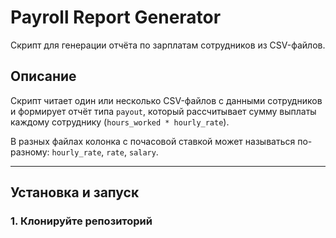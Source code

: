# Payroll Report Generator

Скрипт для генерации отчёта по зарплатам сотрудников из CSV-файлов.

## Описание

Скрипт читает один или несколько CSV-файлов с данными сотрудников и формирует отчёт типа `payout`, который рассчитывает сумму выплаты каждому сотруднику (`hours_worked * hourly_rate`).

В разных файлах колонка с почасовой ставкой может называться по-разному: `hourly_rate`, `rate`, `salary`.

---

## Установка и запуск

### 1. Клонируйте репозиторий